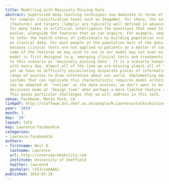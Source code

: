 ```yaml
---
title: Modelling with Massively Missing Data
abstract: Supervised deep learning techniques now dominate in terms of performance
  for complex classification tasks such as ImageNet. For these, the set of inputs
  (features) and targets (labels) are typically well defined in advance. However,
  for many tasks in artificial intelligence the questions that need to be answered
  evolve, alongside the features that we can acquire. For example, imagine we wish
  to infer the health status of individuals by building population scale models based
  on clinical data. For most people in the population most of the data will be missing
  because clinical tests are not applied to patients as a matter of course. Indeed,
  some of the features we may wish to use in our model may not even exist when our
  model is first designed (e.g. emerging clinical tests and treatments). We refer
  to this scenario as ’massively missing data’. It is a scenario humans are faced
  with every day. Almost all of the time we are missing almost all of the data. And
  yet we have no difficulty assimilating disparate pieces of information from a wide
  range of sources to draw inferences about our world. Implementing machine learning
  systems that can replicate this characteristic requires model architectures that
  can be adapted at ’runtime’ as the data evolves, we don’t want to be limited by
  decisions made at ’design time’ when perhaps a more limited feature set existed.
  This poses particular challenges that we will address in this talk.
venue: Facebook, Menlo Park, CA
linkpdf: http://staffwww.dcs.shef.ac.uk/people/N.Lawrence/talks/missing_facebook14.pdf
year: '2014'
month: 3
day: '20'
layout: talk
key: Lawrence:facebook14
categories:
- Lawrence:facebook14
authors:
- firstname: Neil D.
  lastname: Lawrence
  url: http://inverseprobability.com
  institute: University of Sheffield
  twitter: lawrennd
  gscholar: r3SJcvoAAAAJ
published: 2014-03-20
---
```

